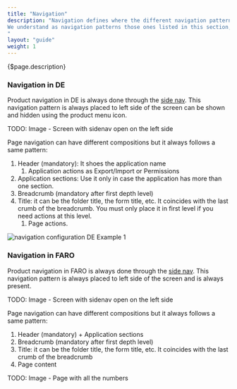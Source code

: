 ```yaml
---
title: "Navigation"
description: "Navigation defines where the different navigation patterns must be placed.
We understand as navigation patterns those ones listed in this section, although there are more patterns that could produce a navigation on interaction with them.
"
layout: "guide"
weight: 1
---
```


<div class="page-description">{$page.description}</div>

### Navigation in DE

Product navigation in DE is always done through the [side nav](./sidenav.html). This navigation pattern is always placed to left side of the screen can be shown and hidden using the product menu icon.

TODO: Image - Screen with sidenav open on the left side

Page navigation can have different compositions but it always follows a same pattern:

1. Header (mandatory): It shoes the application name
	1. Application actions as Export/Import or Permissions
2. Application sections: Use it only in case the application has more than one section.
3. Breadcrumb (mandatory after first depth level)
4. Title: it can be the folder title, the form title, etc. It coincides with the last crumb of the breadcrumb. You must only place it in first level if you need actions at this level.
	1. Page actions.

![navigation configuration DE Example 1](../../../images/NavigationDefinition.png)

### Navigation in FARO

Product navigation in FARO is always done through the [side nav](./sidenav.html). This navigation pattern is always placed to left side of the screen and is always present.

TODO: Image - Screen with sidenav open on the left side

Page navigation can have different compositions but it always follows a same pattern:

1. Header (mandatory) + Application sections
2. Breadcrumb (mandatory after first depth level)
3. Title: it can be the folder title, the form title, etc. It coincides with the last crumb of the breadcrumb
4. Page content

TODO: Image - Page with all the numbers
